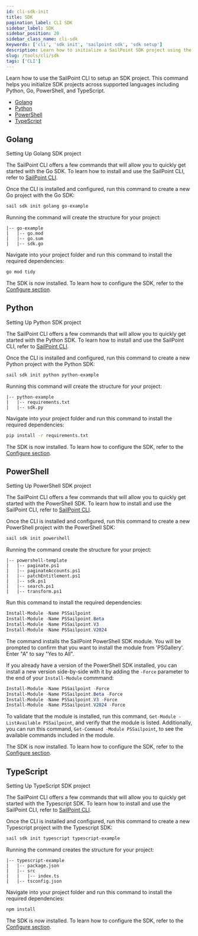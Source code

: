 ```yaml
---
id: cli-sdk-init
title: SDK
pagination_label: CLI SDK
sidebar_label: SDK
sidebar_position: 20
sidebar_class_name: cli-sdk
keywords: ['cli', 'sdk init', 'sailpoint sdk', 'sdk setup']
description: Learn how to initialize a SailPoint SDK project using the CLI.
slug: /tools/cli/sdk
tags: ['CLI']
---
```


Learn how to use the SailPoint CLI to setup an SDK project. This command helps you initialize SDK projects across supported languages including Python, Go, PowerShell, and TypeScript.


- [Golang](#golang)
- [Python](#python)
- [PowerShell](#powershell)
- [TypeScript](#typescript)


## Golang

<summary>Setting Up Golang SDK project</summary>

The SailPoint CLI offers a few commands that will allow you to quickly get started with the Go SDK. To learn how to install and use the SailPoint CLI, refer to [SailPoint CLI](https://developer.sailpoint.com/idn/tools/cli#get-the-cli).

Once the CLI is installed and configured, run this command to create a new Go project with the Go SDK:

```bash
sail sdk init golang go-example
```

Running the command will create the structure for your project:

```text
|-- go-example
|   |-- go.mod
|   |-- go.sum
|   |-- sdk.go
```

Navigate into your project folder and run this command to install the required dependencies:

```bash
go mod tidy
```

The SDK is now installed. To learn how to configure the SDK, refer to the [Configure section](#configure).




## Python

<summary>Setting Up Python SDK project</summary>

The SailPoint CLI offers a few commands that will allow you to quickly get started with the Python SDK. To learn how to install and use the SailPoint CLI, refer to [SailPoint CLI](https://developer.sailpoint.com/idn/tools/cli#get-the-cli).

Once the CLI is installed and configured, run this command to create a new Python project with the Python SDK:

```bash
sail sdk init python python-example
```

Running this command will create the structure for your project:

```text
|-- python-example
|   |-- requirements.txt
|   |-- sdk.py
```

Navigate into your project folder and run this command to install the required dependencies:

```bash
pip install -r requirements.txt
```

The SDK is now installed. To learn how to configure the SDK, refer to the [Configure section](#configure).



## PowerShell

<summary>Setting Up PowerShell SDK project</summary>

The SailPoint CLI offers a few commands that will allow you to quickly get started with the PowerShell SDK. To learn how to install and use the SailPoint CLI, refer to [SailPoint CLI](https://developer.sailpoint.com/idn/tools/cli#get-the-cli).

Once the CLI is installed and configured, run this command to create a new PowerShell project with the PowerShell SDK:

```bash
sail sdk init powershell
```

Running the command create the structure for your project:

```text
|-- powershell-template
|   |-- paginate.ps1
|   |-- paginateAccounts.ps1
|   |-- patchEntitlement.ps1
|   |-- sdk.ps1
|   |-- search.ps1
|   |-- transform.ps1
```

Run this command to install the required dependencies:

```powershell
Install-Module -Name PSSailpoint
Install-Module -Name PSSailpoint.Beta
Install-Module -Name PSSailpoint.V3
Install-Module -Name PSSailpoint.V2024
```

The command installs the SailPoint PowerShell SDK module. You will be prompted to confirm that you want to install the module from 'PSGallery'. Enter "A" to say "Yes to All".

If you already have a version of the PowerShell SDK installed, you can install a new version side-by-side with it by adding the `-Force` parameter to the end of your `Install-Module` commmand:

```powershell
Install-Module -Name PSSailpoint -Force
Install-Module -Name PSSailpoint.Beta -Force
Install-Module -Name PSSailpoint.V3 -Force
Install-Module -Name PSSailpoint.V2024 -Force
```

To validate that the module is installed, run this command, `Get-Module -ListAvailable PSSailpoint`, and verify that the module is listed. Additionally, you can run this command, `Get-Command -Module PSSailpoint`, to see the available commands included in the module.

The SDK is now installed. To learn how to configure the SDK, refer to the [Configure section](#configure).


## TypeScript

<summary>Setting Up TypeScript SDK project</summary>

The SailPoint CLI offers a few commands that will allow you to quickly get started with the Typescript SDK. To learn how to install and use the SailPoint CLI, refer to [SailPoint CLI](https://developer.sailpoint.com/idn/tools/cli#get-the-cli).

Once the CLI is installed and configured, run this command to create a new Typescript project with the Typescript SDK:

```bash
sail sdk init typescript typescript-example
```

Running the command creates the structure for your project:

```text
|-- typescript-example
|   |-- package.json
|   |-- src
|   |   |-- index.ts
|   |-- tsconfig.json
```

Navigate into your project folder and run this command to install the required dependencies:

```bash
npm install
```

The SDK is now installed. To learn how to configure the SDK, refer to the [Configure section](#configure).
